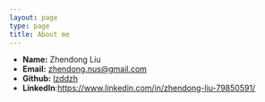 ```yaml
---
layout: page
type: page
title: About me
---
```


 * **Name:** Zhendong Liu 
 * **Email:** [zhendong.nus@gmail.com](zhendong.nus@gmail.com)
 * **Github:** [lzddzh](https://github.com/lzddzh)
 * **LinkedIn**:https://www.linkedin.com/in/zhendong-liu-79850591/
